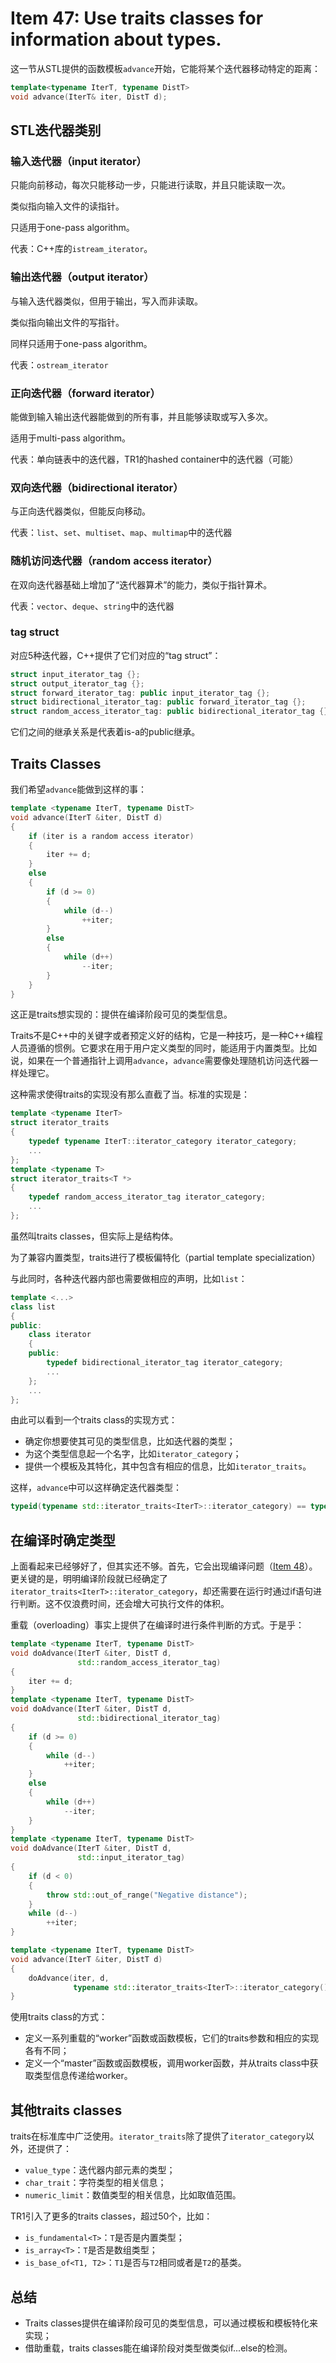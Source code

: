# Item 47: Use traits classes for information about types.

这一节从STL提供的函数模板`advance`开始，它能将某个迭代器移动特定的距离：

```cpp
template<typename IterT, typename DistT>
void advance(IterT& iter, DistT d);
```

## STL迭代器类别

### 输入迭代器（input iterator）

只能向前移动，每次只能移动一步，只能进行读取，并且只能读取一次。

类似指向输入文件的读指针。

只适用于one-pass algorithm。

代表：C++库的`istream_iterator`。

### 输出迭代器（output iterator）

与输入迭代器类似，但用于输出，写入而非读取。

类似指向输出文件的写指针。

同样只适用于one-pass algorithm。

代表：`ostream_iterator`

### 正向迭代器（forward iterator）

能做到输入输出迭代器能做到的所有事，并且能够读取或写入多次。

适用于multi-pass algorithm。

代表：单向链表中的迭代器，TR1的hashed container中的迭代器（可能）

### 双向迭代器（bidirectional iterator）

与正向迭代器类似，但能反向移动。

代表：`list`、`set`、`multiset`、`map`、`multimap`中的迭代器

### 随机访问迭代器（random access iterator）

在双向迭代器基础上增加了“迭代器算术”的能力，类似于指针算术。

代表：`vector`、`deque`、`string`中的迭代器

### tag struct

对应5种迭代器，C++提供了它们对应的“tag struct”：

```cpp
struct input_iterator_tag {};
struct output_iterator_tag {};
struct forward_iterator_tag: public input_iterator_tag {};
struct bidirectional_iterator_tag: public forward_iterator_tag {};
struct random_access_iterator_tag: public bidirectional_iterator_tag {};
```

它们之间的继承关系是代表着is-a的public继承。

## Traits Classes

我们希望`advance`能做到这样的事：

```cpp
template <typename IterT, typename DistT>
void advance(IterT &iter, DistT d)
{
    if (iter is a random access iterator)
    {
        iter += d;
    }
    else
    {
        if (d >= 0)
        {
            while (d--)
                ++iter;
        }
        else
        {
            while (d++)
                --iter;
        }
    }
}
```

这正是traits想实现的：提供在编译阶段可见的类型信息。

Traits不是C++中的关键字或者预定义好的结构，它是一种技巧，是一种C++编程人员遵循的惯例。它要求在用于用户定义类型的同时，能适用于内置类型。比如说，如果在一个普通指针上调用`advance`，`advance`需要像处理随机访问迭代器一样处理它。

这种需求使得traits的实现没有那么直截了当。标准的实现是：

```cpp
template <typename IterT>
struct iterator_traits
{
    typedef typename IterT::iterator_category iterator_category;
    ...
};
template <typename T>
struct iterator_traits<T *>
{
    typedef random_access_iterator_tag iterator_category;
    ...
};
```

虽然叫traits classes，但实际上是结构体。

为了兼容内置类型，traits进行了模板偏特化（partial template specialization）

与此同时，各种迭代器内部也需要做相应的声明，比如`list`：

```cpp
template <...>
class list
{
public:
    class iterator
    {
    public:
        typedef bidirectional_iterator_tag iterator_category;
        ...
    };
    ...
};
```

由此可以看到一个traits class的实现方式：

- 确定你想要使其可见的类型信息，比如迭代器的类型；
- 为这个类型信息起一个名字，比如`iterator_category`；
- 提供一个模板及其特化，其中包含有相应的信息，比如`iterator_traits`。

这样，`advance`中可以这样确定迭代器类型：

```cpp
typeid(typename std::iterator_traits<IterT>::iterator_category) == typeid(std::random_access_iterator_tag)
```

## 在编译时确定类型

上面看起来已经够好了，但其实还不够。首先，它会出现编译问题（[Item 48](../Item%2048)）。更关键的是，明明编译阶段就已经确定了`iterator_traits<IterT>::iterator_category`，却还需要在运行时通过if语句进行判断。这不仅浪费时间，还会增大可执行文件的体积。

重载（overloading）事实上提供了在编译时进行条件判断的方式。于是乎：

```cpp
template <typename IterT, typename DistT>
void doAdvance(IterT &iter, DistT d,
               std::random_access_iterator_tag)
{
    iter += d;
}
template <typename IterT, typename DistT>
void doAdvance(IterT &iter, DistT d,
               std::bidirectional_iterator_tag)
{
    if (d >= 0)
    {
        while (d--)
            ++iter;
    }
    else
    {
        while (d++)
            --iter;
    }
}
template <typename IterT, typename DistT>
void doAdvance(IterT &iter, DistT d,
               std::input_iterator_tag)
{
    if (d < 0)
    {
        throw std::out_of_range("Negative distance");
    }
    while (d--)
        ++iter;
}

template <typename IterT, typename DistT>
void advance(IterT &iter, DistT d)
{
    doAdvance(iter, d,
              typename std::iterator_traits<IterT>::iterator_category());
}
```

使用traits class的方式：

- 定义一系列重载的“worker”函数或函数模板，它们的traits参数和相应的实现各有不同；
- 定义一个“master”函数或函数模板，调用worker函数，并从traits class中获取类型信息传递给worker。

## 其他traits classes

traits在标准库中广泛使用。`iterator_traits`除了提供了`iterator_category`以外，还提供了：

- `value_type`：迭代器内部元素的类型；
- `char_trait`：字符类型的相关信息；
- `numeric_limit`：数值类型的相关信息，比如取值范围。

TR1引入了更多的traits classes，超过50个，比如：

- `is_fundamental<T>`：`T`是否是内置类型；
- `is_array<T>`：`T`是否是数组类型；
- `is_base_of<T1, T2>`：`T1`是否与`T2`相同或者是`T2`的基类。

## 总结

- Traits classes提供在编译阶段可见的类型信息，可以通过模板和模板特化来实现；
- 借助重载，traits classes能在编译阶段对类型做类似if...else的检测。
